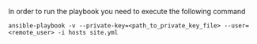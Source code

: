 In order to run the playbook you need to execute the following command

`ansible-playbook -v --private-key=<path_to_private_key_file> --user=<remote_user> -i hosts site.yml`